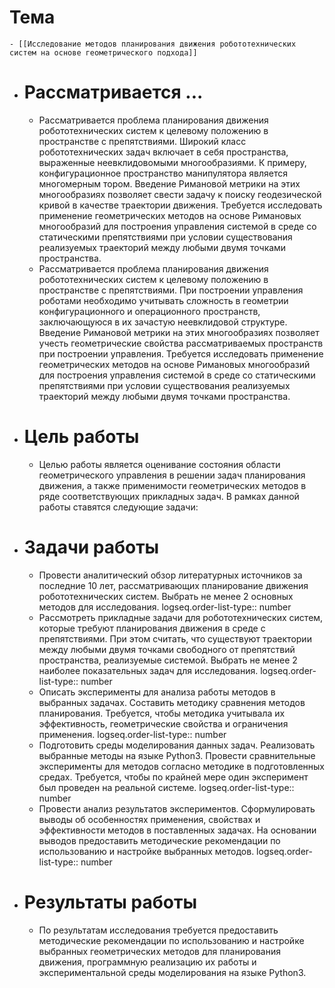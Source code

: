 # Тема
	- [[Исследование методов планирования движения робототехнических систем на основе геометрического подхода]]
- # Рассматривается ...
	- Рассматривается проблема планирования движения робототехнических систем к целевому положению в пространстве с препятствиями. Широкий класс робототехнических задач включает в себя пространства, выраженные неевклидовомыми многообразиями. К примеру, конфигурационное пространство манипулятора является многомерным тором. Введение Римановой метрики на этих многообразиях позволяет свести задачу к поиску геодезической кривой в качестве траектории движения. Требуется исследовать применение геометрических методов на основе Римановых многообразий для построения управления системой в среде со статическими препятствиями при условии существования реализуемых траекторий между любыми двумя точками пространства.
	- Рассматривается проблема планирования движения робототехнических систем к целевому положению в пространстве с препятствиями. При построении управления роботами необходимо учитывать сложность в геометрии конфигурационного и операционного пространств, заключающуюся в их зачастую неевклидовой структуре. Введение Римановой метрики на этих многообразиях позволяет учесть геометрические свойства рассматриваемых пространств при построении управления. Требуется исследовать применение геометрических методов на основе Римановых многообразий для построения управления системой в среде со статическими препятствиями при условии существования реализуемых траекторий между любыми двумя точками пространства.
- # Цель работы
	- Целью работы является оценивание состояния области геометрического управления в решении задач планирования движения, а также применимости геометрических методов в ряде соответствующих прикладных задач. В рамках данной работы ставятся следующие задачи:
- # Задачи работы
	- Провести аналитический обзор литературных источников за последние 10 лет, рассматривающих планирование движения робототехнических систем. Выбрать не менее 2 основных методов для исследования.
	  logseq.order-list-type:: number
	- Рассмотреть прикладные задачи для робототехнических систем, которые требуют планирования движения в среде с препятствиями. При этом считать, что существуют траектории между любыми двумя точками свободного от препятствий пространства, реализуемые системой. Выбрать не менее 2 наиболее показательных задач для исследования.
	  logseq.order-list-type:: number
	- Описать эксперименты для анализа работы методов в выбранных задачах. Составить методику сравнения методов планирования. Требуется, чтобы методика учитывала их эффективность, геометрические свойства и ограничения применения.
	  logseq.order-list-type:: number
	- Подготовить среды моделирования данных задач. Реализовать выбранные методы на языке Python3. Провести сравнительные эксперименты для методов согласно методике в подготовленных средах. Требуется, чтобы по крайней мере один эксперимент был проведен на реальной системе.
	  logseq.order-list-type:: number
	- Провести анализ результатов экспериментов. Сформулировать выводы об особенностях применения, свойствах и эффективности методов в поставленных задачах. На основании выводов предоставить методические рекомендации по использованию и настройке выбранных методов.
	  logseq.order-list-type:: number
- # Результаты работы
	- По результатам исследования требуется предоставить методические рекомендации по использованию и настройке выбранных геометрических методов для планирования движения, программную реализацию их работы и экспериментальной среды моделирования на языке Python3.